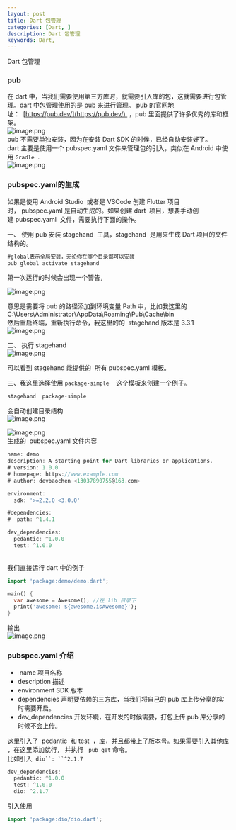 ```yaml
---
layout: post
title: Dart 包管理
categories: [Dart, ]
description: Dart 包管理
keywords: Dart, 
---
```


Dart 包管理


<a name="iaZkQ"></a>
### pub
在 dart 中，当我们需要使用第三方库时，就需要引入库的包，这就需要进行包管理。dart 中包管理使用的是 pub 来进行管理。 pub 的官网地址：  [https://pub.dev/](https://pub.dev/)  ，pub 里面提供了许多优秀的库和框架。<br />![image.png](https://cdn.nlark.com/yuque/0/2019/png/354817/1561433403763-6d9f2608-dcdf-43dc-bea9-00442003cdef.png#align=left&display=inline&height=654&name=image.png&originHeight=818&originWidth=1381&size=158344&status=done&width=1104.8)<br />pub 不需要单独安装，因为在安装 Dart SDK 的时候，已经自动安装好了。<br />dart 主要是使用一个 pubspec.yaml 文件来管理包的引入，类似在 Android 中使用 `Gradle`  .<br />![image.png](https://cdn.nlark.com/yuque/0/2019/png/354817/1561434074192-99ed7d42-b6c9-4aff-94d6-2fe0c58dabff.png#align=left&display=inline&height=403&name=image.png&originHeight=504&originWidth=481&size=48162&status=done&width=384.8)

<a name="VjCdC"></a>
### pubspec.yaml的生成
如果是使用 Android Studio  或者是 VSCode 创建 Flutter 项目时， pubspec.yaml 是自动生成的。如果创建 dart  项目，想要手动创建 pubspec.yaml  文件，需要执行下面的操作。

一、 使用 pub 安装 stagehand  工具，stagehand  是用来生成 Dart 项目的文件结构的。

```dart
#global表示全局安装，无论你在哪个目录都可以安装
pub global activate stagehand
```

第一次运行的时候会出现一个警告， 

![image.png](https://cdn.nlark.com/yuque/0/2019/png/354817/1561434587075-980e91c4-e051-4d57-8924-1568c2506805.png#align=left&display=inline&height=109&name=image.png&originHeight=136&originWidth=1188&size=25191&status=done&width=950.4)

意思是需要将 pub 的路径添加到环境变量 Path 中，比如我这里的C:\Users\Administrator\AppData\Roaming\Pub\Cache\bin<br />然后重启终端，重新执行命令，我这里的的  stagehand 版本是 3.3.1<br />![image.png](https://cdn.nlark.com/yuque/0/2019/png/354817/1561434881732-31ea0f1e-944b-4355-8989-17064a80a55f.png#align=left&display=inline&height=402&name=image.png&originHeight=503&originWidth=679&size=52269&status=done&width=543.2)

二、 执行 stagehand <br />![image.png](https://cdn.nlark.com/yuque/0/2019/png/354817/1561435027312-5953db6b-badf-43a2-b825-bca181b9c6ae.png#align=left&display=inline&height=387&name=image.png&originHeight=484&originWidth=868&size=69971&status=done&width=694.4)

可以看到 stagehand 能提供的  所有 pubspec.yaml 模板。   

三、我这里选择使用 `package-simple`    这个模板来创建一个例子。

```dart
stagehand  package-simple
```

会自动创建目录结构<br />![image.png](https://cdn.nlark.com/yuque/0/2019/png/354817/1561435928826-09c18cd9-8afa-41aa-b6ce-e9b1e8a65b47.png#align=left&display=inline&height=281&name=image.png&originHeight=351&originWidth=638&size=47025&status=done&width=510.4)

![image.png](https://cdn.nlark.com/yuque/0/2019/png/354817/1561435954238-9578d614-6481-4123-8c5c-42cec5f6e016.png#align=left&display=inline&height=189&name=image.png&originHeight=236&originWidth=270&size=9866&status=done&width=216)<br />生成的  pubspec.yaml 文件内容

```dart
name: demo
description: A starting point for Dart libraries or applications.
# version: 1.0.0
# homepage: https://www.example.com
# author: devbaochen <13037890755@163.com>

environment:
  sdk: '>=2.2.0 <3.0.0'

#dependencies:
#  path: ^1.4.1

dev_dependencies:
  pedantic: ^1.0.0
  test: ^1.0.0

```
  <br />我们直接运行 dart 中的例子 

```dart
import 'package:demo/demo.dart';

main() {
  var awesome = Awesome(); //在 lib 目录下
  print('awesome: ${awesome.isAwesome}');
}
```

输出<br />![image.png](https://cdn.nlark.com/yuque/0/2019/png/354817/1561436355557-11c1842c-3017-4c3b-96a0-11d82d9a3661.png#align=left&display=inline&height=134&name=image.png&originHeight=167&originWidth=716&size=16007&status=done&width=572.8)

<a name="jI5tB"></a>
### pubspec.yaml 介绍

-  name 项目名称
- description 描述
- environment SDK 版本
- dependencies 声明要依赖的三方库，当我们将自己的 pub 库上传分享的实时需要开启。
- dev_dependencies 开发环境，在开发的时候需要，打包上传 pub 库分享的时候不会上传。

这里引入了  pedantic  和 test  ，库，并且都带上了版本号。如果需要引入其他库 ，在这里添加就行， 并执行   `pub get` 命令。<br />比如引入  `dio``: ``^2.1.7`

```dart
dev_dependencies:
  pedantic: ^1.0.0
  test: ^1.0.0
  dio: ^2.1.7 
```

引入使用 

```dart
import 'package:dio/dio.dart';
```

